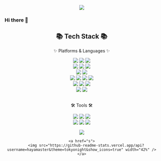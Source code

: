 <!-- ![header](https://capsule-render.vercel.app/api?type=wave&color=auto&height=300&section=header&text=capsule%20render&fontSize=90) -->
<div align="center">
	<img src="https://capsule-render.vercel.app/api?type=Waving&color=auto&height=240&section=header&text=JUHA's%20Repo&fontSize=70&animation=twinkling" />
</div>

### Hi there 👋


<div align="center">
	<h2>📚 Tech Stack 📚</h2>
	<div>
		<p>✨ Platforms & Languages ✨</p>
		<img src="https://img.shields.io/badge/JavaScript-F7DF1E?style=flat&logo=JavaScript&logoColor=white"/>
		<img src="https://img.shields.io/badge/HTML5-E34F26?style=flat&logo=HTML5&logoColor=white" />
		<img src="https://img.shields.io/badge/CSS3-1572B6?style=flat&logo=CSS3&logoColor=white" />
		<br/>
		<img src="https://img.shields.io/badge/react-61DAFB?style=flat&logo=react&logoColor=white"/>
		<img src="https://img.shields.io/badge/svelte-FF3E00?style=flat&logo=svelte&logoColor=white"/>
		<img src="https://img.shields.io/badge/tailwindcss-06B6D4?style=flat&logo=tailwindcss&logoColor=white" />
		<br/>
		<img src="https://img.shields.io/badge/webgl-990000?style=flat&logo=webgl&logoColor=white"/>
		<img src="https://img.shields.io/badge/opengl-5586A4?style=flat&logo=opengl&logoColor=white"/>
		<br/>
		<img src="https://img.shields.io/badge/python-3776AB?style=flat&logo=python&logoColor=white" />
		<img src="https://img.shields.io/badge/pytorch-EE4C2C?style=flat&logo=pytorch&logoColor=white" />
		<img src="https://img.shields.io/badge/jupyter-F37626?style=flat&logo=jupyter&logoColor=white" />
		<img src="https://img.shields.io/badge/googlecolab-F9AB00?style=flat&logo=googlecolab&logoColor=white" />
		<br/>
		<img src="https://img.shields.io/badge/Java-007396?style=flat&logo=Java&logoColor=white" />
		<img src="https://img.shields.io/badge/spring-6DB33F?style=flat&logo=spring&logoColor=white" />
		<img src="https://img.shields.io/badge/android-3DDC84?style=flat&logo=android&logoColor=white" />
		<br/>
		<img src="https://img.shields.io/badge/c-A8B9CC?style=flat&logo=c&logoColor=white" />
		<img src="https://img.shields.io/badge/gnubash-4EAA25?style=flat&logo=gnubash&logoColor=white" />
	</div>
	<br/>
	<div>
		<p>🛠 Tools 🛠<p>
		<img src="https://img.shields.io/badge/visualstudiocode-007ACC?style=flat&logo=visualstudiocode&logoColor=white" />
		<img src="https://img.shields.io/badge/eclipseide-2C2255?style=flat&logo=eclipseide&logoColor=white" />
		<img src="https://img.shields.io/badge/intellijidea-000000?style=flat&logo=intellijidea&logoColor=white" />
		<br/>
		<img src="https://img.shields.io/badge/androidstudio-3DDC84?style=flat&logo=androidstudio&logoColor=white" />
		<img src="https://img.shields.io/badge/unity-FFFFFF?style=flat&logo=unity&logoColor=white" />
		<img src="https://img.shields.io/badge/github-181717?style=flat&logo=github&logoColor=white" />
	</div>
	<a href="s">
  		<img src="https://github-readme-stats.vercel.app/api/top-langs/?username=dkssud8150&exclude_repo=dkssud8150.github.io&layout=compact&theme=tokyonight" />
	</a>
	
	<a href="s">
  		<img src="https://github-readme-stats.vercel.app/api?username=hayamaster&theme=tokyonight&show_icons=true" width="42%" />
	</a>
</div>
<!--
**hayamaster/hayamaster** is a ✨ _special_ ✨ repository because its `README.md` (this file) appears on your GitHub profile.

Here are some ideas to get you started:

- 🔭 I’m currently working on ...
- 🌱 I’m currently learning ...
- 👯 I’m looking to collaborate on ...
- 🤔 I’m looking for help with ...
- 💬 Ask me about ...
- 📫 How to reach me: ...
- 😄 Pronouns: ...
- ⚡ Fun fact: ...
-->
